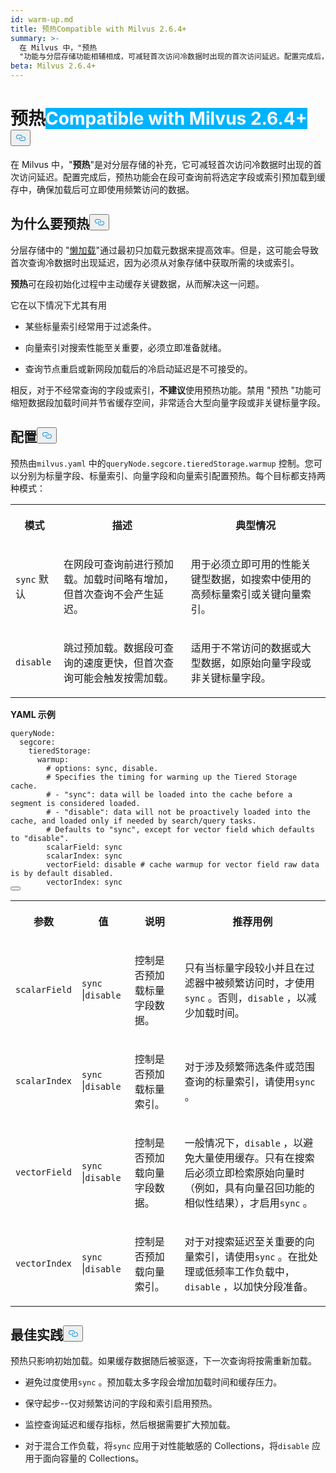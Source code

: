 ```yaml
---
id: warm-up.md
title: 预热Compatible with Milvus 2.6.4+
summary: >-
  在 Milvus 中，"预热
  "功能与分层存储功能相辅相成，可减轻首次访问冷数据时出现的首次访问延迟。配置完成后，预热功能会在段可查询前将选定字段或索引预加载到缓存中，确保加载后可立即使用频繁访问的数据。
beta: Milvus 2.6.4+
---
```

<h1 id="Warm-Up" class="common-anchor-header">预热<span class="beta-tag" style="background-color:rgb(0, 179, 255);color:white" translate="no">Compatible with Milvus 2.6.4+</span><button data-href="#Warm-Up" class="anchor-icon" translate="no">
      <svg translate="no"
        aria-hidden="true"
        focusable="false"
        height="20"
        version="1.1"
        viewBox="0 0 16 16"
        width="16"
      >
        <path
          fill="#0092E4"
          fill-rule="evenodd"
          d="M4 9h1v1H4c-1.5 0-3-1.69-3-3.5S2.55 3 4 3h4c1.45 0 3 1.69 3 3.5 0 1.41-.91 2.72-2 3.25V8.59c.58-.45 1-1.27 1-2.09C10 5.22 8.98 4 8 4H4c-.98 0-2 1.22-2 2.5S3 9 4 9zm9-3h-1v1h1c1 0 2 1.22 2 2.5S13.98 12 13 12H9c-.98 0-2-1.22-2-2.5 0-.83.42-1.64 1-2.09V6.25c-1.09.53-2 1.84-2 3.25C6 11.31 7.55 13 9 13h4c1.45 0 3-1.69 3-3.5S14.5 6 13 6z"
        ></path>
      </svg>
    </button></h1><p>在 Milvus 中，"<strong>预热</strong>"是对分层存储的补充，它可减轻首次访问冷数据时出现的首次访问延迟。配置完成后，预热功能会在段可查询前将选定字段或索引预加载到缓存中，确保加载后可立即使用频繁访问的数据。</p>
<h2 id="Why-warm-up" class="common-anchor-header">为什么要预热<button data-href="#Why-warm-up" class="anchor-icon" translate="no">
      <svg translate="no"
        aria-hidden="true"
        focusable="false"
        height="20"
        version="1.1"
        viewBox="0 0 16 16"
        width="16"
      >
        <path
          fill="#0092E4"
          fill-rule="evenodd"
          d="M4 9h1v1H4c-1.5 0-3-1.69-3-3.5S2.55 3 4 3h4c1.45 0 3 1.69 3 3.5 0 1.41-.91 2.72-2 3.25V8.59c.58-.45 1-1.27 1-2.09C10 5.22 8.98 4 8 4H4c-.98 0-2 1.22-2 2.5S3 9 4 9zm9-3h-1v1h1c1 0 2 1.22 2 2.5S13.98 12 13 12H9c-.98 0-2-1.22-2-2.5 0-.83.42-1.64 1-2.09V6.25c-1.09.53-2 1.84-2 3.25C6 11.31 7.55 13 9 13h4c1.45 0 3-1.69 3-3.5S14.5 6 13 6z"
        ></path>
      </svg>
    </button></h2><p>分层存储中的 "<a href="/docs/zh/tiered-storage-overview.md#Phase-1-Lazy-load">懒加载</a>"通过最初只加载元数据来提高效率。但是，这可能会导致首次查询冷数据时出现延迟，因为必须从对象存储中获取所需的块或索引。</p>
<p><strong>预热</strong>可在段初始化过程中主动缓存关键数据，从而解决这一问题。</p>
<p>它在以下情况下尤其有用</p>
<ul>
<li><p>某些标量索引经常用于过滤条件。</p></li>
<li><p>向量索引对搜索性能至关重要，必须立即准备就绪。</p></li>
<li><p>查询节点重启或新网段加载后的冷启动延迟是不可接受的。</p></li>
</ul>
<p>相反，对于不经常查询的字段或索引，<strong>不建议</strong>使用预热功能。禁用 "预热 "功能可缩短数据段加载时间并节省缓存空间，非常适合大型向量字段或非关键标量字段。</p>
<h2 id="Configuration" class="common-anchor-header">配置<button data-href="#Configuration" class="anchor-icon" translate="no">
      <svg translate="no"
        aria-hidden="true"
        focusable="false"
        height="20"
        version="1.1"
        viewBox="0 0 16 16"
        width="16"
      >
        <path
          fill="#0092E4"
          fill-rule="evenodd"
          d="M4 9h1v1H4c-1.5 0-3-1.69-3-3.5S2.55 3 4 3h4c1.45 0 3 1.69 3 3.5 0 1.41-.91 2.72-2 3.25V8.59c.58-.45 1-1.27 1-2.09C10 5.22 8.98 4 8 4H4c-.98 0-2 1.22-2 2.5S3 9 4 9zm9-3h-1v1h1c1 0 2 1.22 2 2.5S13.98 12 13 12H9c-.98 0-2-1.22-2-2.5 0-.83.42-1.64 1-2.09V6.25c-1.09.53-2 1.84-2 3.25C6 11.31 7.55 13 9 13h4c1.45 0 3-1.69 3-3.5S14.5 6 13 6z"
        ></path>
      </svg>
    </button></h2><p>预热由<code translate="no">milvus.yaml</code> 中的<code translate="no">queryNode.segcore.tieredStorage.warmup</code> 控制。您可以分别为标量字段、标量索引、向量字段和向量索引配置预热。每个目标都支持两种模式：</p>
<table>
   <tr>
     <th><p>模式</p></th>
     <th><p>描述</p></th>
     <th><p>典型情况</p></th>
   </tr>
   <tr>
     <td><p><code translate="no">sync</code> 默认</p></td>
     <td><p>在网段可查询前进行预加载。加载时间略有增加，但首次查询不会产生延迟。</p></td>
     <td><p>用于必须立即可用的性能关键型数据，如搜索中使用的高频标量索引或关键向量索引。</p></td>
   </tr>
   <tr>
     <td><p><code translate="no">disable</code></p></td>
     <td><p>跳过预加载。数据段可查询的速度更快，但首次查询可能会触发按需加载。</p></td>
     <td><p>适用于不常访问的数据或大型数据，如原始向量字段或非关键标量字段。</p></td>
   </tr>
</table>
<p><strong>YAML 示例</strong></p>
<pre><code translate="no" class="language-yaml"><span class="hljs-attr">queryNode:</span>
  <span class="hljs-attr">segcore:</span>
    <span class="hljs-attr">tieredStorage:</span>
      <span class="hljs-attr">warmup:</span>
        <span class="hljs-comment"># options: sync, disable.</span>
        <span class="hljs-comment"># Specifies the timing for warming up the Tiered Storage cache.</span>
        <span class="hljs-comment"># - &quot;sync&quot;: data will be loaded into the cache before a segment is considered loaded.</span>
        <span class="hljs-comment"># - &quot;disable&quot;: data will not be proactively loaded into the cache, and loaded only if needed by search/query tasks.</span>
        <span class="hljs-comment"># Defaults to &quot;sync&quot;, except for vector field which defaults to &quot;disable&quot;.</span>
        <span class="hljs-attr">scalarField:</span> <span class="hljs-string">sync</span>
        <span class="hljs-attr">scalarIndex:</span> <span class="hljs-string">sync</span>
        <span class="hljs-attr">vectorField:</span> <span class="hljs-string">disable</span> <span class="hljs-comment"># cache warmup for vector field raw data is by default disabled.</span>
        <span class="hljs-attr">vectorIndex:</span> <span class="hljs-string">sync</span>
<button class="copy-code-btn"></button></code></pre>
<table>
   <tr>
     <th><p>参数</p></th>
     <th><p>值</p></th>
     <th><p>说明</p></th>
     <th><p>推荐用例</p></th>
   </tr>
   <tr>
     <td><p><code translate="no">scalarField</code></p></td>
     <td><p><code translate="no">sync</code> |<code translate="no">disable</code></p></td>
     <td><p>控制是否预加载标量字段数据。</p></td>
     <td><p>只有当标量字段较小并且在过滤器中被频繁访问时，才使用<code translate="no">sync</code> 。否则，<code translate="no">disable</code> ，以减少加载时间。</p></td>
   </tr>
   <tr>
     <td><p><code translate="no">scalarIndex</code></p></td>
     <td><p><code translate="no">sync</code> |<code translate="no">disable</code></p></td>
     <td><p>控制是否预加载标量索引。</p></td>
     <td><p>对于涉及频繁筛选条件或范围查询的标量索引，请使用<code translate="no">sync</code> 。</p></td>
   </tr>
   <tr>
     <td><p><code translate="no">vectorField</code></p></td>
     <td><p><code translate="no">sync</code> |<code translate="no">disable</code></p></td>
     <td><p>控制是否预加载向量字段数据。</p></td>
     <td><p>一般情况下，<code translate="no">disable</code> ，以避免大量使用缓存。只有在搜索后必须立即检索原始向量时（例如，具有向量召回功能的相似性结果），才启用<code translate="no">sync</code> 。</p></td>
   </tr>
   <tr>
     <td><p><code translate="no">vectorIndex</code></p></td>
     <td><p><code translate="no">sync</code> |<code translate="no">disable</code></p></td>
     <td><p>控制是否预加载向量索引。</p></td>
     <td><p>对于对搜索延迟至关重要的向量索引，请使用<code translate="no">sync</code> 。在批处理或低频率工作负载中，<code translate="no">disable</code> ，以加快分段准备。</p></td>
   </tr>
</table>
<h2 id="Best-practices" class="common-anchor-header">最佳实践<button data-href="#Best-practices" class="anchor-icon" translate="no">
      <svg translate="no"
        aria-hidden="true"
        focusable="false"
        height="20"
        version="1.1"
        viewBox="0 0 16 16"
        width="16"
      >
        <path
          fill="#0092E4"
          fill-rule="evenodd"
          d="M4 9h1v1H4c-1.5 0-3-1.69-3-3.5S2.55 3 4 3h4c1.45 0 3 1.69 3 3.5 0 1.41-.91 2.72-2 3.25V8.59c.58-.45 1-1.27 1-2.09C10 5.22 8.98 4 8 4H4c-.98 0-2 1.22-2 2.5S3 9 4 9zm9-3h-1v1h1c1 0 2 1.22 2 2.5S13.98 12 13 12H9c-.98 0-2-1.22-2-2.5 0-.83.42-1.64 1-2.09V6.25c-1.09.53-2 1.84-2 3.25C6 11.31 7.55 13 9 13h4c1.45 0 3-1.69 3-3.5S14.5 6 13 6z"
        ></path>
      </svg>
    </button></h2><p>预热只影响初始加载。如果缓存数据随后被驱逐，下一次查询将按需重新加载。</p>
<ul>
<li><p>避免过度使用<code translate="no">sync</code> 。预加载太多字段会增加加载时间和缓存压力。</p></li>
<li><p>保守起步--仅对频繁访问的字段和索引启用预热。</p></li>
<li><p>监控查询延迟和缓存指标，然后根据需要扩大预加载。</p></li>
<li><p>对于混合工作负载，将<code translate="no">sync</code> 应用于对性能敏感的 Collections，将<code translate="no">disable</code> 应用于面向容量的 Collections。</p></li>
</ul>
